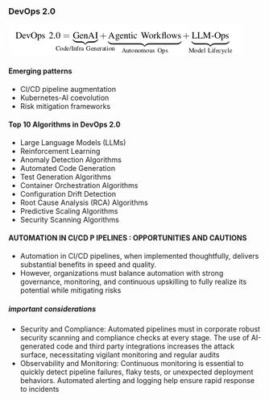 ### DevOps 2.0
![DevOps 2.0](https://github.com/blrk/devops_aganticai/blob/main/images/devops2.0.png)
#### Emerging patterns
* CI/CD pipeline augmentation
* Kubernetes-AI coevolution
* Risk mitigation frameworks

#### Top 10 Algorithms in DevOps 2.0
* Large Language Models (LLMs) 
* Reinforcement Learning 
* Anomaly Detection Algorithms 
* Automated Code Generation 
* Test Generation Algorithms
* Container Orchestration Algorithms 
* Configuration Drift Detection 
* Root Cause Analysis (RCA) Algorithms
* Predictive Scaling Algorithms 
* Security Scanning Algorithms

#### AUTOMATION IN CI/CD P IPELINES : OPPORTUNITIES AND CAUTIONS
* Automation in CI/CD pipelines, when implemented thoughtfully, delivers substantial benefits in speed and
quality. 
* However, organizations must balance automation with strong governance, monitoring, and continuous upskilling to
fully realize its potential while mitigating risks

##### important considerations
* Security and Compliance: Automated pipelines must in corporate robust security scanning and compliance checks at every stage. The use of AI-generated code and third party integrations increases the attack surface, necessitating vigilant monitoring and regular audits
* Observability and Monitoring: Continuous monitoring is essential to quickly detect pipeline failures, flaky tests,
or unexpected deployment behaviors. Automated alerting and logging help ensure rapid response to incidents
